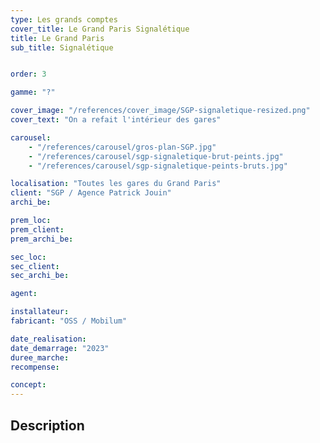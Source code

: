 ```yaml
---
type: Les grands comptes
cover_title: Le Grand Paris Signalétique
title: Le Grand Paris
sub_title: Signalétique


order: 3

gamme: "?"

cover_image: "/references/cover_image/SGP-signaletique-resized.png"
cover_text: "On a refait l'intérieur des gares"

carousel:
    - "/references/carousel/gros-plan-SGP.jpg"
    - "/references/carousel/sgp-signaletique-brut-peints.jpg"
    - "/references/carousel/sgp-signaletique-peints-bruts.jpg"

localisation: "Toutes les gares du Grand Paris"
client: "SGP / Agence Patrick Jouin"
archi_be:

prem_loc:
prem_client:
prem_archi_be:

sec_loc:
sec_client:
sec_archi_be:

agent:

installateur:
fabricant: "OSS / Mobilum"

date_realisation:
date_demarrage: "2023"
duree_marche:
recompense:

concept:
---
```


## Description
